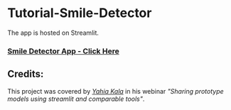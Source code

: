 # Tutorial-Smile-Detector

The app is hosted on Streamlit. 
### [Smile Detector App - Click Here](https://share.streamlit.io/rochitasundar/tutorial-smile-detector/main/myapp2.py)

## Credits:
This project was covered by *[Yahia Kala](https://github.com/yahiakala)* in his webinar *"Sharing prototype models using streamlit and comparable tools"*.

